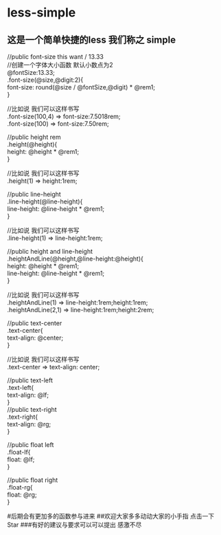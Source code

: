 # less-simple
## 这是一个简单快捷的less 我们称之 simple

//public font-size this want / 13.33<br />
//创建一个字体大小函数 默认小数点为2<br />
@fontSize:13.33;<br />
.font-size(@size,@digit:2){<br />
	font-size: round(@size / @fontSize,@digit) * @rem1;<br />
}<br />

//比如说 我们可以这样书写<br />
.font-size(100,4) => font-size:7.5018rem;<br />
.font-size(100) => font-size:7.50rem;<br />


//public height rem<br />
.height(@height){<br />
	height: @height * @rem1;<br />
}<br />

//比如说 我们可以这样书写<br />
.height(1) => height:1rem;<br />

//public line-height<br />
.line-height(@line-height){<br />
	line-height: @line-height * @rem1;<br />
}<br />

//比如说 我们可以这样书写<br />
.line-height(1) => line-height:1rem;<br />

//public height and line-height <br />
.heightAndLine(@height,@line-height:@height){<br />
	height: @height * @rem1;<br />
	line-height: @line-height * @rem1;<br />
}<br />

//比如说 我们可以这样书写<br />
.heightAndLine(1) => line-height:1rem;height:1rem;<br />
.heightAndLine(2,1) => line-height:1rem;height:2rem;<br />

//public text-center<br />
.text-center{<br />
	text-align: @center;<br />
}<br />

//比如说 我们可以这样书写<br />
.text-center => text-align: center;<br />


//public text-left<br />
.text-left{<br />
	text-align: @lf;<br />
}<br />
//public text-right<br />
.text-right{<br />
	text-align: @rg;<br />
}<br />

//public float left<br />
.float-lf{<br />
	float: @lf;<br />
}<br />

//public float right<br />
.float-rg{<br />
	float: @rg;<br />
}<br />


#后期会有更加多的函数参与进来
##欢迎大家多多动动大家的小手指 点击一下 Star
###有好的建议与要求可以可以提出 感激不尽
